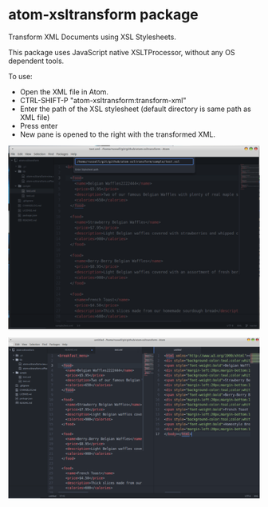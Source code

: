 # atom-xsltransform package

Transform XML Documents using XSL Stylesheets.

This package uses JavaScript native XSLTProcessor, without any OS dependent tools.

To use:

* Open the XML file in Atom.
* CTRL-SHIFT-P "atom-xsltransform:transform-xml"
* Enter the path of the XSL stylesheet (default directory is same path as XML file)
* Press enter
* New pane is opened to the right with the transformed XML.

![Select XSL](https://raw.githubusercontent.com/russlescai/atom-xsltransform/master/atom-xsltransform-screen-1.PNG)

![Transformed Document](https://raw.githubusercontent.com/russlescai/atom-xsltransform/master/atom-xsltransform-screen-2.PNG)
